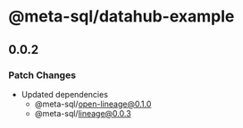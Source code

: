 # @meta-sql/datahub-example

## 0.0.2

### Patch Changes

- Updated dependencies
  - @meta-sql/open-lineage@0.1.0
  - @meta-sql/lineage@0.0.3

